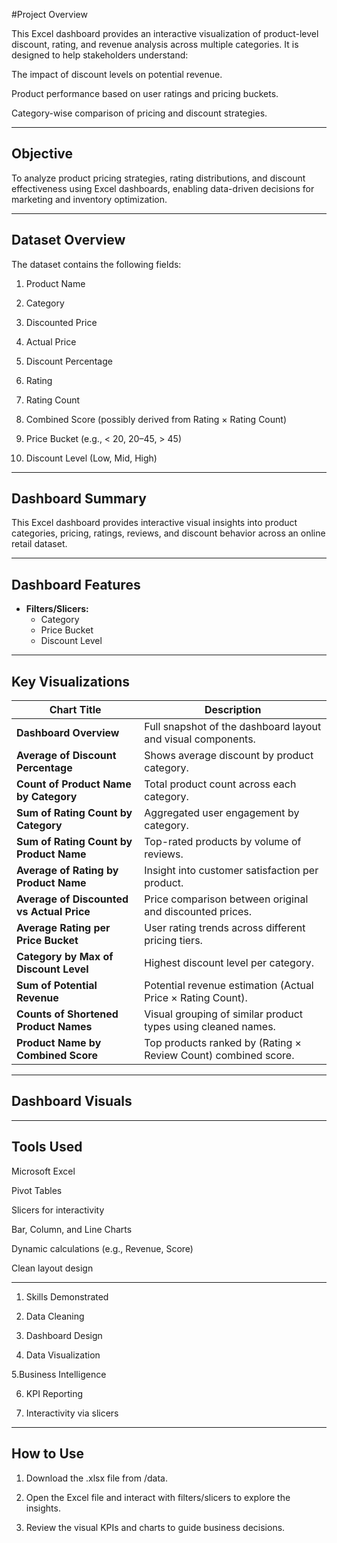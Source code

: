 #Project Overview

This Excel dashboard provides an interactive visualization of product-level discount, rating, and revenue analysis across multiple categories. It is designed to help stakeholders understand:

The impact of discount levels on potential revenue.

Product performance based on user ratings and pricing buckets.

Category-wise comparison of pricing and discount strategies.



---

## Objective

To analyze product pricing strategies, rating distributions, and discount effectiveness using Excel dashboards, enabling data-driven decisions for marketing and inventory optimization.


---

## Dataset Overview

The dataset contains the following fields:

1. Product Name

2. Category

3. Discounted Price

4. Actual Price

5. Discount Percentage

6. Rating

7. Rating Count

8. Combined Score (possibly derived from Rating × Rating Count)

9. Price Bucket (e.g., < 20, 20–45, > 45)

10. Discount Level (Low, Mid, High)

---


## Dashboard Summary

This Excel dashboard provides interactive visual insights into product categories, pricing, ratings, reviews, and discount behavior across an online retail dataset.

---

## Dashboard Features

- **Filters/Slicers:**
  - Category
  - Price Bucket
  - Discount Level

---

## Key Visualizations

| Chart Title                                         | Description                                                                 |
|----------------------------------------------------|-----------------------------------------------------------------------------|
| **Dashboard Overview**                             | Full snapshot of the dashboard layout and visual components.               |
| **Average of Discount Percentage**                 | Shows average discount by product category.                                |
| **Count of Product Name by Category**              | Total product count across each category.                                  |
| **Sum of Rating Count by Category**                | Aggregated user engagement by category.                                    |
| **Sum of Rating Count by Product Name**            | Top-rated products by volume of reviews.                                   |
| **Average of Rating by Product Name**              | Insight into customer satisfaction per product.                            |
| **Average of Discounted vs Actual Price**          | Price comparison between original and discounted prices.                   |
| **Average Rating per Price Bucket**                | User rating trends across different pricing tiers.                         |
| **Category by Max of Discount Level**              | Highest discount level per category.                                       |
| **Sum of Potential Revenue**                       | Potential revenue estimation (Actual Price × Rating Count).                |
| **Counts of Shortened Product Names**              | Visual grouping of similar product types using cleaned names.              |
| **Product Name by Combined Score**                 | Top products ranked by (Rating × Review Count) combined score.            |

---

## Dashboard Visuals


---

## Tools Used

Microsoft Excel

Pivot Tables

Slicers for interactivity

Bar, Column, and Line Charts

Dynamic calculations (e.g., Revenue, Score)

Clean layout design




---

1. Skills Demonstrated

2. Data Cleaning

3. Dashboard Design

4. Data Visualization

5.Business Intelligence

6. KPI Reporting

7. Interactivity via slicers



---

## How to Use

1. Download the .xlsx file from /data.


2. Open the Excel file and interact with filters/slicers to explore the insights.


3. Review the visual KPIs and charts to guide business decisions.
